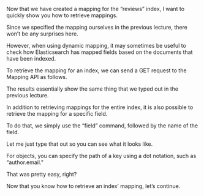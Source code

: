 Now that we have created a mapping for the “reviews” index, I want to quickly show you how to retrieve mappings.

Since we specified the mapping ourselves in the previous lecture, there won’t be any surprises here.

However, when using dynamic mapping, it may sometimes be useful to check how Elasticsearch has mapped fields based on the documents that have been indexed.

To retrieve the mapping for an index, we can send a GET request to the Mapping API as follows.

The results essentially show the same thing that we typed out in the previous lecture.

In addition to retrieving mappings for the entire index, it is also possible to retrieve the mapping for a specific field.

To do that, we simply use the “field” command, followed by the name of the field.

Let me just type that out so you can see what it looks like.

For objects, you can specify the path of a key using a dot notation, such as “author.email.”

That was pretty easy, right?

Now that you know how to retrieve an index’ mapping, let’s continue.

